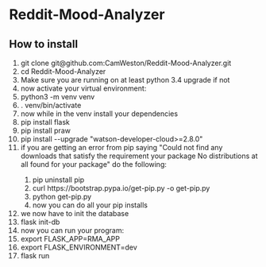 # Reddit-Mood-Analyzer
<h2> How to install </h2>

<ol>
  <li> git clone git@github.com:CamWeston/Reddit-Mood-Analyzer.git </li>
  <li> cd Reddit-Mood-Analyzer </li>
  <li> Make sure you are running on at least python 3.4 upgrade if not </li>
  <li> now activate your virtual environment: </li>
  <li> python3 -m venv venv </li>
  <li> . venv/bin/activate </li> 
  <li> now while in the venv install your dependencies </li>
  <li> pip install flask </li> 
  <li> pip install praw </li>
  <li> pip install --upgrade "watson-developer-cloud>=2.8.0" </li>
  <li> if you are getting an error from pip saying "Could not find any downloads that satisfy the requirement your package   No distributions at all found for your package" do the following: </li>
  <ol>
    <li> pip uninstall pip </li>
    <li> curl https://bootstrap.pypa.io/get-pip.py -o get-pip.py </li>
    <li> python get-pip.py </li>
    <li> now you can do all your pip installs </li>
  </ol>
  <li> we now have to init the database </li> 
  <li> flask init-db </li>
  <li> now you can run your program: </li>
  <li> export FLASK_APP=RMA_APP </li>
  <li> export FLASK_ENVIRONMENT=dev  </li>
  <li> flask run </li>
 </ol>

